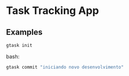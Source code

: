 # Task Tracking App



## Examples
``` bash 
gtask init
```
bash: 

``` bash
gtask commit "iniciando novo desenvolvimento"
```
